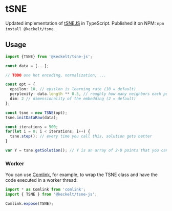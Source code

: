 # tSNE

Updated implementation of [tSNEJS](https://github.com/karpathy/tsnejs) in TypeScript.
Published it on NPM: `npm install @keckelt/tsne`.

## Usage

```ts
import {TSNE} from '@keckelt/tsne-js';

const data = [...];

// TODO one hot encoding, normalization, ...

const opt = {
  epsilon: 10, // epsilon is learning rate (10 = default)
  perplexity: data.length ** 0.5, // roughly how many neighbors each point influences (30 = default)
  dim: 2 // dimensionality of the embedding (2 = default)
};

const tsne = new TSNE(opt);
tsne.initDataRaw(data);

const iterations = 500;
for(let i = 0; i < iterations; i++) {
  tsne.step(); // every time you call this, solution gets better
}

var Y = tsne.getSolution(); // Y is an array of 2-D points that you can plot
```


### Worker

You can use [Comlink](https://github.com/GoogleChromeLabs/comlink), for example, to wrap the TSNE class and have the code executed in a worker thread:

```ts
import * as Comlink from 'comlink';
import { TSNE } from '@keckelt/tsne-js';

Comlink.expose(TSNE);
```
